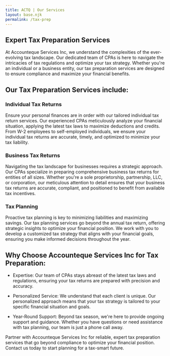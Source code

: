 ```yaml
---
title: ACTQ | Our Services
layout: base.njk
permalink: /tax-prep
---
```




## Expert Tax Preparation Services

At Accounteque Services Inc, we understand the complexities of the ever-evolving tax landscape. Our dedicated team of CPAs is here to navigate the intricacies of tax regulations and optimize your tax strategy. Whether you're an individual or a business entity, our tax preparation services are designed to ensure compliance and maximize your financial benefits.

## Our Tax Preparation Services include:

### Individual Tax Returns

Ensure your personal finances are in order with our tailored individual tax return services. Our experienced CPAs meticulously analyze your financial situation, applying the latest tax laws to maximize deductions and credits. From W-2 employees to self-employed individuals, we ensure your individual tax returns are accurate, timely, and optimized to minimize your tax liability.

### Business Tax Returns

Navigating the tax landscape for businesses requires a strategic approach. Our CPAs specialize in preparing comprehensive business tax returns for entities of all sizes. Whether you're a sole proprietorship, partnership, LLC, or corporation, our meticulous attention to detail ensures that your business tax returns are accurate, compliant, and positioned to benefit from available tax incentives.

### Tax Planning

Proactive tax planning is key to minimizing liabilities and maximizing savings. Our tax planning services go beyond the annual tax return, offering strategic insights to optimize your financial position. We work with you to develop a customized tax strategy that aligns with your financial goals, ensuring you make informed decisions throughout the year.

## Why Choose Accounteque Services Inc for Tax Preparation:

- Expertise: Our team of CPAs stays abreast of the latest tax laws and regulations, ensuring your tax returns are prepared with precision and accuracy.

- Personalized Service: We understand that each client is unique. Our personalized approach means that your tax strategy is tailored to your specific financial situation and goals.

- Year-Round Support: Beyond tax season, we're here to provide ongoing support and guidance. Whether you have questions or need assistance with tax planning, our team is just a phone call away.

Partner with Accounteque Services Inc for reliable, expert tax preparation services that go beyond compliance to optimize your financial position. Contact us today to start planning for a tax-smart future.




